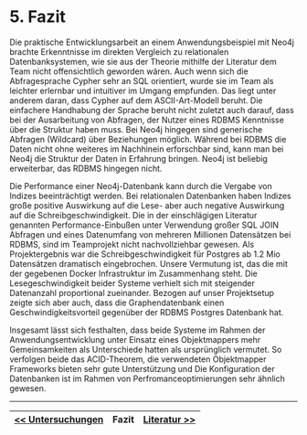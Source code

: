 # 5. Fazit

Die praktische Entwicklungsarbeit an einem Anwendungsbeispiel mit Neo4j brachte Erkenntnisse im direkten Vergleich zu relationalen Datenbanksystemen, wie sie aus der Theorie mithilfe der Literatur dem Team nicht offensichtlich geworden wären. Auch wenn sich die Abfragesprache Cypher sehr an SQL orientiert, wurde sie im Team als leichter erlernbar und intuitiver im Umgang empfunden. Das liegt unter anderem daran, dass Cypher auf dem ASCII-Art-Modell beruht. Die einfachere Handhabung der Sprache beruht nicht zuletzt auch darauf, dass bei der Ausarbeitung von Abfragen, der Nutzer eines RDBMS Kenntnisse über die Struktur haben muss. Bei Neo4j hingegen sind generische Abfragen (Wildcard) über Beziehungen möglich. Während bei RDBMS die Daten nicht ohne weiteres im Nachhinein erforschbar sind, kann man bei Neo4j die Struktur der Daten in Erfahrung bringen. Neo4j ist beliebig erweiterbar, das RDBMS hingegen nicht.

Die Performance einer Neo4j-Datenbank kann durch die Vergabe von Indizes beeinträchtigt werden. Bei relationalen Datenbanken haben Indizes große positive Auswirkung auf die Lese- aber auch negative Auswirkung auf die Schreibgeschwindigkeit. Die in der einschlägigen Literatur genannten Performance-Einbußen unter Verwendung großer SQL JOIN Abfragen und eines Datenumfang von mehreren Millionen Datensätzen bei RDBMS, sind im Teamprojekt nicht nachvollziehbar gewesen. Als Projektergebnis war die Schreibgeschwindigkeit für Postgres ab 1.2 Mio Datensätzen dramatisch eingebrochen. Unsere Vermutung ist, das die mit der gegebenen Docker Infrastruktur im Zusammenhang steht. Die Lesegeschwindigkeit beider Systeme verhielt sich mit steigender Datenanzahl proportional zueinander. Bezogen auf unser Projektsetup zeigte sich aber auch, dass die Graphendatenbank einen Geschwindigkeitsvorteil gegenüber der RDBMS Postgres Datenbank hat. 

Insgesamt lässt sich festhalten, dass beide Systeme im Rahmen der Anwendungsentwicklung unter Einsatz eines Objektmappers mehr Gemeinsamkeiten als Unterschiede hatten als ursprünglich vermutet. So verfolgen beide das ACID-Theorem, die verwendeten Objektmapper Frameworks bieten sehr gute Unterstützung und Die Konfiguration der Datenbanken ist im Rahmen von Perfromanceoptimierungen sehr ähnlich gewesen.

---
| [<< Untersuchungen](04_untersuchungen.md) | Fazit | [Literatur >>](06_literature.md) |
|------------------------------------|------------|-------------------------------------|


